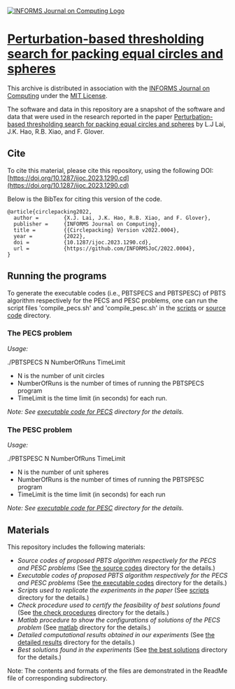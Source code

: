 [![INFORMS Journal on Computing Logo](https://INFORMSJoC.github.io/logos/INFORMS_Journal_on_Computing_Header.jpg)](https://pubsonline.informs.org/journal/ijoc)

# [Perturbation-based thresholding search for packing equal circles and spheres](https://doi.org/10.1287/ijoc.2023.1290)

This archive is distributed in association with the [INFORMS Journal on
Computing](https://pubsonline.informs.org/journal/ijoc) under the [MIT License](LICENSE).

The software and data in this repository are a snapshot of the software and data
that were used in the research reported in the paper [Perturbation-based thresholding search for packing equal circles and spheres](https://doi.org/10.1287/ijoc.2023.1290) by L.J Lai, J.K. Hao, R.B. Xiao, and F. Glover. 

## Cite

To cite this material, please cite this repository, using the following DOI: [https://doi.org/10.1287/ijoc.2023.1290.cd](https://doi.org/10.1287/ijoc.2023.1290.cd)

Below is the BibTex for citing this version of the code.

```
@article{circlepacking2022,
  author =        {X.J. Lai, J.K. Hao, R.B. Xiao, and F. Glover},
  publisher =     {INFORMS Journal on Computing},
  title =         {{Circlepacking} Version v2022.0004},
  year =          {2022},
  doi =           {10.1287/ijoc.2023.1290.cd},
  url =           {https://github.com/INFORMSJoC/2022.0004},
}  
```

## Running the programs

To generate the executable codes (i.e., PBTSPECS and PBTSPESC) of PBTS algorithm respectively for the PECS and PESC problems, one can run the script files 'compile_pecs.sh' and 'compile_pesc.sh' in the [scripts](scripts) or [source code](src/source_code) directory.

 ### The PECS problem 
_Usage:_ 

./PBTSPECS    N    NumberOfRuns   TimeLimit
- N is the number of unit circles
- NumberOfRuns is the number of times of running the PBTSPECS program 
- TimeLimit is the time limit (in seconds) for each run. 

_Note: See [executable code for PECS](src/executable_code/PECS) directory for the details._
 ### The PESC problem
_Usage:_

./PBTSPESC    N    NumberOfRuns   TimeLimit

- N is the number of unit spheres
- NumberOfRuns is the number of times of running the PBTSPESC program
- TimeLimit is the time limit (in seconds) for each run

_Note: See [executable code for PESC](src/executable_code/PESC) directory for the details._

## Materials

This repository includes the following materials: 
- _Source codes of proposed PBTS algorithm respectively for the PECS and PESC problems_ (See [the source codes](src/source_code) directory for the details.)
- _Executable codes of proposed PBTS algorithm respectively for the PECS and PESC problems_ (See [the executable codes](src/executable_code) directory for the details.)
- _Scripts used to replicate the experiments in the paper_ (See [scripts](scripts) directory for the details.)
- _Check procedure used to certify the feasibility of best solutions found_ (See [the check procedures](src/check_procedure) directory for the details.)
- _Matlab procedure to show the configurations of solutions of the PECS problem_ (See [matlab](src/matlab) directory for the details.)
- _Detailed computational results obtained in our experiments_ (See [the detailed results](results/detailed_results) directory for the details.)
- _Best solutions found in the experiments_ (See [the best solutions](results/best_solutions) directory for the details.)

Note: The contents and formats of the files are demonstrated in the ReadMe file of corresponding subdirectory.
